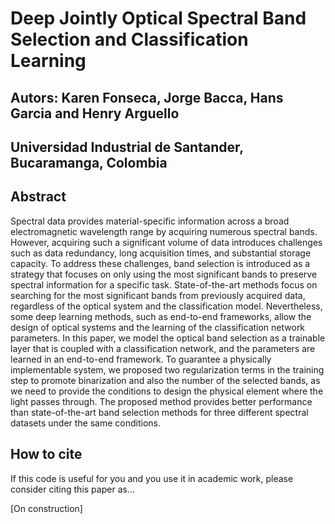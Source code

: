 # Deep Jointly Optical Spectral Band Selection and Classification Learning

## Autors: Karen Fonseca, Jorge Bacca, Hans Garcia and Henry Arguello
## Universidad Industrial de Santander, Bucaramanga, Colombia

## Abstract

Spectral data provides material-specific information across a broad electromagnetic wavelength range by acquiring numerous spectral bands. However, acquiring such a significant volume of data introduces challenges such as data redundancy, long acquisition times, and substantial storage capacity. To address these challenges, band selection is introduced as a strategy that focuses on only using the most significant bands to preserve spectral information for a specific task. State-of-the-art methods focus on searching for the most significant bands from previously acquired data, regardless of the optical system and the classification model.
Nevertheless, some deep learning methods, such as end-to-end frameworks, allow the design of optical systems and the learning of the classification network parameters. In this paper, we model the optical band selection as a trainable layer that is coupled with a classification network, and the parameters are learned in an end-to-end framework. To guarantee a physically implementable system, we proposed two regularization terms in the training step to promote binarization and also the number of the selected bands, as we need to provide the conditions to design the physical element where the light passes through. The proposed method provides better performance than state-of-the-art band selection methods for three different spectral datasets under the same conditions.


## How to cite
If this code is useful for you and you use it in academic work, please consider citing this paper as...

[On construction]
